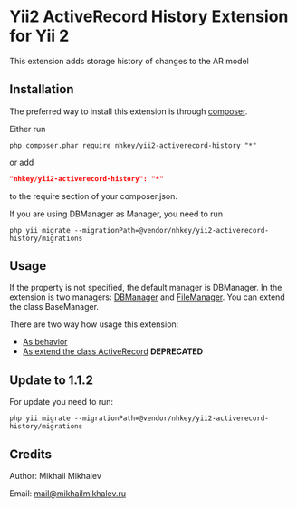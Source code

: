 Yii2 ActiveRecord History Extension for Yii 2
=========================

This extension adds storage history of changes to the AR model


Installation
------------

The preferred way to install this extension is through [composer](http://getcomposer.org/download/).

Either run

```
php composer.phar require nhkey/yii2-activerecord-history "*"
```

or add

```json
"nhkey/yii2-activerecord-history": "*"
```

to the require section of your composer.json.

If you are using DBManager as Manager, you need to run

```
php yii migrate --migrationPath=@vendor/nhkey/yii2-activerecord-history/migrations
```

Usage
-----

If the property is not specified, the default manager is DBManager.
In the extension is two managers: [DBManager](https://github.com/nhkey/yii2-activerecord-history/blob/master/docs/en/managers.md#dbmanager) and [FileManager](https://github.com/nhkey/yii2-activerecord-history/blob/master/docs/en/managers.md#filmanager). You can extend the class BaseManager. 

There are two way how usage this extension:
 - [As behavior](https://github.com/nhkey/yii2-activerecord-history/blob/master/docs/en/usage-as-behavior.md)
 - [As extend the class ActiveRecord](https://github.com/nhkey/yii2-activerecord-history/blob/master/docs/en/usage-as-extend.md) **DEPRECATED**

Update to 1.1.2
-------
For update you need to run: 

```
php yii migrate --migrationPath=@vendor/nhkey/yii2-activerecord-history/migrations
```

Credits
-------

Author: Mikhail Mikhalev

Email: mail@mikhailmikhalev.ru


